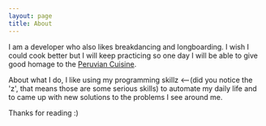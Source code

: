 ```yaml
---
layout: page
title: About
---
```


I am a developer who also likes breakdancing and longboarding. I wish I could cook better but I will keep practicing so one day I will be able to give good homage to the <a href="http://en.wikipedia.org/wiki/Peruvian_cuisine">Peruvian Cuisine</a>.

About what I do, I like using my programming skillz <--(did you notice the 'z', that means those are some serious skills) to automate my daily life and to came up with new solutions to the problems I see around me. 

Thanks for reading :)
